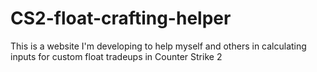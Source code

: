# CS2-float-crafting-helper
This is a website I'm developing to help myself and others in calculating inputs for custom float tradeups in Counter Strike 2
